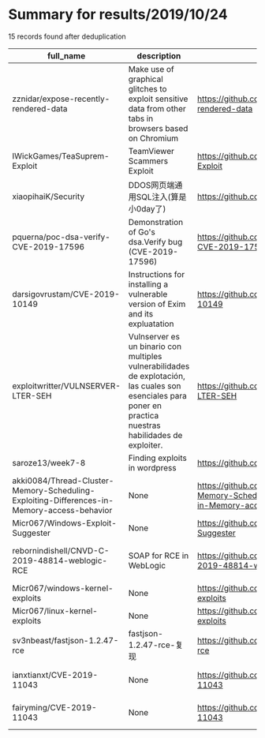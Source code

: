 
# Summary for results/2019/10/24
    
15 records found after deduplication

| full_name | description | html_url | matched_list | matched_count | pushed_at | size | stargazers_count | language | forks_count | vul_ids |
|--------------------------------------------------------------------------------------------|-------------------------------------------------------------------------------------------------------------------------------------------------------------|---------------------------------------------------------------------------------------------------------------|----------------------------------------|-----------------|---------------------------|--------|--------------------|------------|---------------|---------------------|
| zznidar/expose-recently-rendered-data | Make use of graphical glitches to exploit sensitive data from other tabs in browsers based on Chromium | https://github.com/zznidar/expose-recently-rendered-data | ['exploit'] | 1 | 2019-10-24 07:46:46+00:00 | 513 | 2 | JavaScript | 1 | [] |
| IWickGames/TeaSuprem-Exploit | TeamViewer Scammers Exploit | https://github.com/IWickGames/TeaSuprem-Exploit | ['exploit'] | 1 | 2019-10-24 13:17:30+00:00 | 4360 | 1 | MAXScript | 0 | [] |
| xiaopihaiK/Security | DDOS网页端通用SQL注入(算是小0day了) | https://github.com/xiaopihaiK/Security | ['0day'] | 1 | 2019-10-24 03:11:15+00:00 | 10 | 1 | PHP | 1 | [] |
| pquerna/poc-dsa-verify-CVE-2019-17596 | Demonstration of Go's dsa.Verify bug (CVE-2019-17596) | https://github.com/pquerna/poc-dsa-verify-CVE-2019-17596 | ['cve poc', 'cve-2'] | 2 | 2019-10-24 15:00:49+00:00 | 14 | 0 | Go | 0 | ['CVE-2019-17596'] |
| darsigovrustam/CVE-2019-10149 | Instructions for installing a vulnerable version of Exim and its expluatation | https://github.com/darsigovrustam/CVE-2019-10149 | ['cve-2'] | 1 | 2019-10-24 07:19:28+00:00 | 23 | 2 | Shell | 0 | ['CVE-2019-10149'] |
| exploitwritter/VULNSERVER-LTER-SEH | Vulnserver es un binario con multiples vulnerabilidades de explotación, las cuales son esenciales para poner en practica nuestras habilidades de exploiter. | https://github.com/exploitwritter/VULNSERVER-LTER-SEH | ['exploit'] | 1 | 2019-10-24 00:02:27+00:00 | 113 | 0 | Python | 0 | [] |
| saroze13/week7-8 | Finding exploits in wordpress | https://github.com/saroze13/week7-8 | ['exploit'] | 1 | 2019-10-24 00:32:22+00:00 | 6378 | 0 | | 0 | [] |
| akki0084/Thread-Cluster-Memory-Scheduling-Exploiting-Differences-in-Memory-access-behavior | None | https://github.com/akki0084/Thread-Cluster-Memory-Scheduling-Exploiting-Differences-in-Memory-access-behavior | ['exploit'] | 1 | 2019-10-24 00:57:12+00:00 | 5 | 0 | C | 0 | [] |
| Micr067/Windows-Exploit-Suggester | None | https://github.com/Micr067/Windows-Exploit-Suggester | ['exploit'] | 1 | 2019-10-24 03:33:04+00:00 | 53 | 0 | Python | 0 | [] |
| rebornindishell/CNVD-C-2019-48814-weblogic-RCE | SOAP for RCE in WebLogic | https://github.com/rebornindishell/CNVD-C-2019-48814-weblogic-RCE | ['cnvd-c OR cnvd-2 OR cnnvd-2', 'rce'] | 2 | 2019-10-24 04:53:59+00:00 | 1 | 0 | | 0 | ['CNVD-2019-48814'] |
| Micr067/windows-kernel-exploits | None | https://github.com/Micr067/windows-kernel-exploits | ['exploit'] | 1 | 2019-10-24 06:37:40+00:00 | 230162 | 2 | C | 1 | [] |
| Micr067/linux-kernel-exploits | None | https://github.com/Micr067/linux-kernel-exploits | ['exploit'] | 1 | 2019-10-24 06:02:56+00:00 | 8972 | 0 | C | 0 | [] |
| sv3nbeast/fastjson-1.2.47-rce | fastjson-1.2.47-rce-复现 | https://github.com/sv3nbeast/fastjson-1.2.47-rce | ['rce'] | 1 | 2019-10-24 08:42:55+00:00 | 51299 | 2 | HTML | 5 | [] |
| ianxtianxt/CVE-2019-11043 | None | https://github.com/ianxtianxt/CVE-2019-11043 | ['cve-2'] | 1 | 2019-10-24 09:12:18+00:00 | 5034 | 1 | | 2 | ['CVE-2019-11043'] |
| fairyming/CVE-2019-11043 | None | https://github.com/fairyming/CVE-2019-11043 | ['cve-2'] | 1 | 2019-10-24 10:04:02+00:00 | 74 | 2 | Python | 1 | ['CVE-2019-11043'] |
